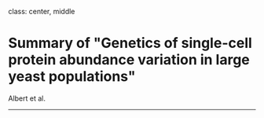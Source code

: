 class: center, middle

# Summary of "Genetics of single-cell protein abundance variation in large yeast populations"

Albert et al.

---

